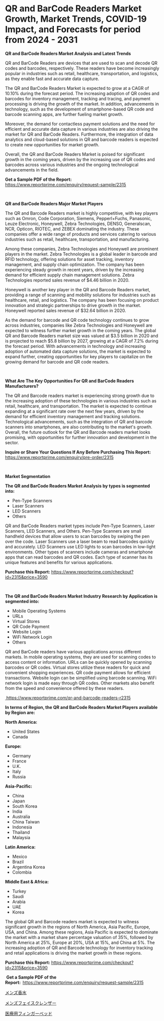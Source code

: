 <p><h1>QR and BarCode Readers Market Growth, Market Trends, COVID-19 Impact, and Forecasts for period from 2024 - 2031</h1></p><p><strong>QR and BarCode Readers Market Analysis and Latest Trends</strong></p>
<p><p>QR and BarCode Readers are devices that are used to scan and decode QR codes and barcodes, respectively. These readers have become increasingly popular in industries such as retail, healthcare, transportation, and logistics, as they enable fast and accurate data capture.</p><p>The QR and BarCode Readers Market is expected to grow at a CAGR of 10.10% during the forecast period. The increasing adoption of QR codes and barcodes for inventory management, tracking and tracing, and payment processing is driving the growth of the market. In addition, advancements in technology, such as the development of smartphone-based QR code and barcode scanning apps, are further fueling market growth.</p><p>Moreover, the demand for contactless payment solutions and the need for efficient and accurate data capture in various industries are also driving the market for QR and BarCode Readers. Furthermore, the integration of data analytics and cloud-based solutions in QR and barcode readers is expected to create new opportunities for market growth.</p><p>Overall, the QR and BarCode Readers Market is poised for significant growth in the coming years, driven by the increasing use of QR codes and barcodes across various industries and the ongoing technological advancements in the field.</p></p>
<p><strong>Get a Sample PDF of the Report:&nbsp;</strong> <a href="https://www.reportprime.com/enquiry/request-sample/2315">https://www.reportprime.com/enquiry/request-sample/2315</a></p>
<p>&nbsp;</p>
<p><strong>QR and BarCode Readers Major Market Players</strong></p>
<p><p>The QR and Barcode Readers market is highly competitive, with key players such as Omron, Code Corporation, Siemens, Pepperl+Fuchs, Panasonic, Leuze Electronic, Honeywell, Zebra Technologies, DENSO, Generalscan, NCR, Opticon, RIOTEC, and ZEBEX dominating the industry. These companies offer a wide range of products and services catering to various industries such as retail, healthcare, transportation, and manufacturing.</p><p>Among these companies, Zebra Technologies and Honeywell are prominent players in the market. Zebra Technologies is a global leader in barcode and RFID technology, offering solutions for asset tracking, inventory management, and supply chain optimization. The company has been experiencing steady growth in recent years, driven by the increasing demand for efficient supply chain management solutions. Zebra Technologies reported sales revenue of $4.46 billion in 2020.</p><p>Honeywell is another key player in the QR and Barcode Readers market, providing a range of scanning and mobility solutions for industries such as healthcare, retail, and logistics. The company has been focusing on product innovation and strategic partnerships to drive growth in the market. Honeywell reported sales revenue of $32.64 billion in 2020.</p><p>As the demand for barcode and QR code technology continues to grow across industries, companies like Zebra Technologies and Honeywell are expected to witness further market growth in the coming years. The global QR and Barcode Readers market size was valued at $3.5 billion in 2020 and is projected to reach $5.8 billion by 2027, growing at a CAGR of 7.2% during the forecast period. With advancements in technology and increasing adoption of automated data capture solutions, the market is expected to expand further, creating opportunities for key players to capitalize on the growing demand for barcode and QR code readers.</p></p>
<p>&nbsp;</p>
<p><strong>What Are The Key Opportunities For QR and BarCode Readers Manufacturers?</strong></p>
<p><p>The QR and Barcode readers market is experiencing strong growth due to the increasing adoption of these technologies in various industries such as retail, healthcare, and transportation. The market is expected to continue expanding at a significant rate over the next few years, driven by the demand for efficient inventory management and tracking solutions. Technological advancements, such as the integration of QR and barcode scanners into smartphones, are also contributing to the market's growth. Overall, the future outlook for the QR and Barcode readers market looks promising, with opportunities for further innovation and development in the sector.</p></p>
<p><strong>Inquire or Share Your Questions If Any Before Purchasing This Report:</strong> <a href="https://www.reportprime.com/enquiry/pre-order/2315">https://www.reportprime.com/enquiry/pre-order/2315</a></p>
<p>&nbsp;</p>
<p><strong>Market Segmentation</strong></p>
<p><strong>The QR and BarCode Readers Market Analysis by types is segmented into:</strong></p>
<p><ul><li>Pen-Type Scanners</li><li>Laser Scanners</li><li>LED Scanners</li><li>Others</li></ul></p>
<p><p>QR and BarCode Readers market types include Pen-Type Scanners, Laser Scanners, LED Scanners, and Others. Pen-Type Scanners are small handheld devices that allow users to scan barcodes by swiping the pen over the code. Laser Scanners use a laser beam to read barcodes quickly and accurately. LED Scanners use LED lights to scan barcodes in low-light environments. Other types of scanners include cameras and smartphone apps that can read barcodes and QR codes. Each type of scanner has its unique features and benefits for various applications.</p></p>
<p><strong>Purchase this Report:&nbsp;</strong><a href="https://www.reportprime.com/checkout?id=2315&price=3590">https://www.reportprime.com/checkout?id=2315&price=3590</a></p>
<p>&nbsp;</p>
<p><strong>The QR and BarCode Readers Market Industry Research by Application is segmented into:</strong></p>
<p><ul><li>Mobile Operating Systems</li><li>URLs</li><li>Virtual Stores</li><li>QR Code Payment</li><li>Website Login</li><li>WiFi Network Login</li><li>Others</li></ul></p>
<p><p>QR and BarCode readers have various applications across different markets. In mobile operating systems, they are used for scanning codes to access content or information. URLs can be quickly opened by scanning barcodes or QR codes. Virtual stores utilize these readers for quick and convenient shopping experiences. QR code payment allows for efficient transactions. Website login can be simplified using barcode scanning. WiFi network login is made easy through QR codes. Other markets also benefit from the speed and convenience offered by these readers.</p></p>
<p><a href="https://www.reportprime.com/qr-and-barcode-readers-r2315">&nbsp;https://www.reportprime.com/qr-and-barcode-readers-r2315</a></p>
<p><strong>In terms of Region, the QR and BarCode Readers Market Players available by Region are:</strong></p>
<p>
    <p> <strong> North America: </strong>
        <ul>
            <li>United States</li>
            <li>Canada</li>
        </ul>
        </p> 
    <p> <strong> Europe: </strong>
        <ul>
            <li>Germany</li>
            <li>France</li>
            <li>U.K.</li>
            <li>Italy</li>
            <li>Russia</li>
        </ul>
        </p> 
    <p> <strong> Asia-Pacific: </strong>
        <ul>
            <li>China</li>
            <li>Japan</li>
            <li>South Korea</li>
            <li>India</li>
            <li>Australia</li>
            <li>China Taiwan</li>
            <li>Indonesia</li>
            <li>Thailand</li>
            <li>Malaysia</li>
        </ul>
        </p> 
    <p> <strong> Latin America: </strong>
        <ul>
            <li>Mexico</li>
            <li>Brazil</li>
            <li>Argentina Korea</li>
            <li>Colombia</li>
        </ul>
        </p> 
    <p> <strong> Middle East & Africa: </strong>
        <ul>
            <li>Turkey</li>
            <li>Saudi</li>
            <li>Arabia</li>
            <li>UAE</li>
            <li>Korea</li>
        </ul>
    </p>
    </p>
<p><p>The global QR and Barcode readers market is expected to witness significant growth in the regions of North America, Asia Pacific, Europe, USA, and China. Among these regions, Asia Pacific is expected to dominate the market with a market share percentage valuation of 35%, followed by North America at 25%, Europe at 20%, USA at 15%, and China at 5%. The increasing adoption of QR and Barcode technology for inventory tracking and retail applications is driving the market growth in these regions.</p></p>
<p><strong>Purchase this Report: </strong><a href="https://www.reportprime.com/checkout?id=2315&price=3590">https://www.reportprime.com/checkout?id=2315&price=3590</a></p>
<p>&nbsp;<strong>Get a Sample PDF of the Report:&nbsp;&nbsp;</strong><a href="https://www.reportprime.com/enquiry/request-sample/2315">https://www.reportprime.com/enquiry/request-sample/2315</a></p>
<p><strong></strong></p>
<p><p><a href="https://github.com/SimeonBode1/Market-Research-Report-List-1/blob/main/537414172186.md">メンズ香水</a></p><p><a href="https://github.com/leigh4852023/Market-Research-Report-List-1/blob/main/615764072185.md">メンズフェイスクレンザー</a></p><p><a href="https://github.com/alyle7648/Market-Research-Report-List-1/blob/main/174960872184.md">医療用フィンガーベッド</a></p></p>